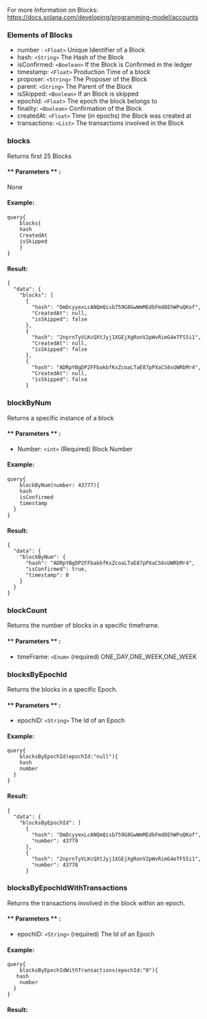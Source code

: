 For more Information on Blocks: https://docs.solana.com/developing/programming-model/accounts



### Elements of Blocks
* number : `<Float>` Unique Identifier of a Block 
* hash: `<String>` The Hash of the Block
* isConfirmed: `<Boolean>` If the Block is Confirmed in the ledger
* timestamp: `<Float>` Production Time of a block 
* proposer: `<String>` The Proposer of the Block
* parent: `<String>` The Parent of the Block 
* isSkipped: `<Boolean>` If an Block is skipped
* epochId: `<Float>` The epoch the block belongs to
* finality: `<Boolean>` Confirmation of the Block
* createdAt: `<Float>` Time (in epochs) the Block was created at  
* transactions: `<List>` The transactions involved in the Block 


### blocks
Returns first 25 Blocks

#### ** Parameters ** : 

None 

#### Example:
```
query{
	blocks{
  	hash
    CreatedAt
    isSkipped
	}
}
```


#### Result:
```
{
  "data": {
    "blocks": [
      {
        "hash": "DmDcyyexLcANQmQisb759G8GwWmMEdbFmd8EhWPuQKof",
        "CreatedAt": null,
        "isSkipped": false
      },
      {
        "hash": "2nprnTyVLKcQXtJyj1XGEjXgRonV2pWvRimG4eTFS5i1",
        "CreatedAt": null,
        "isSkipped": false
      },
      {
        "hash": "ADRpYBgDP2FFbakbfKxZcoaLTaE87pPXaCS6sUWRbMr4",
        "CreatedAt": null,
        "isSkipped": false
      }
```

### blockByNum
Returns a specific instance of a block


#### ** Parameters ** : 
* Number: `<int>` (Required) Block Number

#### Example:
```
query{
	blockByNum(number: 43777){
    hash
    isConfirmed
    timestamp
  }
}
```

#### Result:
```
{
  "data": {
    "blockByNum": {
      "hash": "ADRpYBgDP2FFbakbfKxZcoaLTaE87pPXaCS6sUWRbMr4",
      "isConfirmed": true,
      "timestamp": 0
    }
  }
}
```

### blockCount
Returns the number of blocks in a specific timeframe.

#### ** Parameters ** : 
* timeFrame: `<Enum>` (required) ONE_DAY,ONE_WEEK,ONE_WEEK


### blocksByEpochId
Returns the blocks in a specific Epoch.

#### ** Parameters ** : 
* epochID: `<String>` The Id of an Epoch

#### Example:
```
query{
	blocksByEpochId(epochId:"null"){
    hash
    number
  }
}
```

#### Result:
```
{
  "data": {
    "blocksByEpochId": [
      {
        "hash": "DmDcyyexLcANQmQisb759G8GwWmMEdbFmd8EhWPuQKof",
        "number": 43779
      },
      {
        "hash": "2nprnTyVLKcQXtJyj1XGEjXgRonV2pWvRimG4eTFS5i1",
        "number": 43778
      }
```

### blocksByEpochIdWithTransactions
Returns the transactions involved in the block within an epoch.

#### ** Parameters ** : 
* epochID: `<String>` (required) The Id of an Epoch

#### Example:
```
query{
	blocksByEpochIdWithTransactions(epochId:"0"){
   hash
    number
  }
}
```


#### Result:


